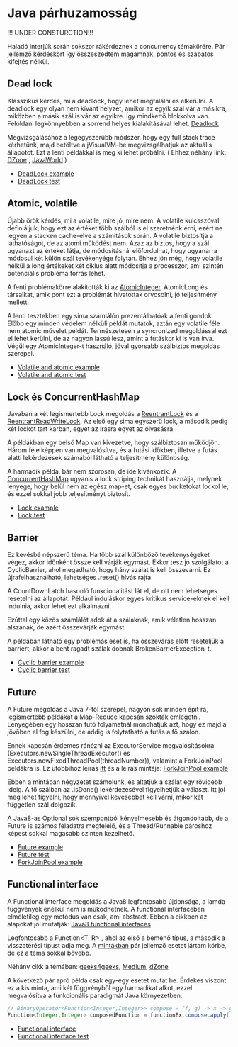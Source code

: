 # Java párhuzamosság 

!!! UNDER CONSTURCTION!!!

Haladó interjúk során sokszor rákérdeznek a concurrency témakörére. 
Pár jellemző kérdéskört így összeszedtem magamnak, pontos és szabatos 
kifejtés nélkül. 

## Dead lock
Klasszikus kérdés, mi a deadlock, hogy lehet megtalálni és elkerülni. 
A deadlock egy olyan nem kívánt helyzet, amikor az egyik szál vár a másikra, 
miközben a másik szál is vár az egyikre. Így mindkettő blokkolva van. 
Feloldani legkönnyebben a sorrend helyes kialakításával lehet. 
[Deadlock](https://howtodoinjava.com/java/multi-threading/writing-a-deadlock-and-resolving-in-java/)
 
Megvizsgálásához a legegyszerűbb módszer, hogy egy full stack trace kérhetünk, 
majd betöltve a jVisualVM-be megvizsgálhatjuk az aktuális állapotot. 
Ezt a lenti példákkal is meg ki lehet próbálni. ( Ehhez néhány link: 
 [DZone](https://dzone.com/articles/how-analyze-java-thread-dumps) ,
 [JavaWorld](https://www.javaworld.com/article/2073601/ten-tips-for-using-java-stack-traces.html)
 ) 
- [DeadLock example](../src/main/java/hu/lsm/concurrency/practice/DeadLock.java)
- [DeadLock test](../src/test/java/hu/lsm/concurrency/practice/DeadLockTest.java)

## Atomic, volatile
Újabb örök kérdés, mi a volatile, mire jó, mire nem. A volatile kulcsszóval 
definiáljuk, hogy ezt az értéket több szálból is el szeretnénk érni, ezért ne legyen 
a stacken cache-elve a számítások során. A volatile biztosítja a láthatóságot, de az 
atomi működést nem. Azaz az biztos, hogy a szál ugyanazt az értéket látja, de 
módosításnál előfordulhat, hogy ugyanarra módosul két külön szál tevékenyége folytán. 
Ehhez jön még, hogy volatile nélkül a long értékeket két ciklus alatt módosítja a processzor, 
ami szintén potenciális probléma forrás lehet. 
  
A fenti problémakörre alakították ki az [AtomicInteger](https://docs.oracle.com/javase/8/docs/api/java/util/concurrent/atomic/AtomicInteger.html), 
AtomicLong és társaikat, amik pont ezt a problémát hivatottak orvosolni, jó teljesítmény mellett.
  
A lenti tesztekben egy sima számlálón prezentálhatóak a fenti gondok. Előbb egy minden 
védelem nélküli példát mutatok, aztán egy volatile féle nem atomic művelet példát. 
Természetesen a syncronized megoldással ezt el lehet kerülni, de az nagyon lassú lesz, 
amint a futáskor ki is van írva. Végül egy AtomicInteger-t használó, jóval gyorsabb 
szálbiztos megoldás szerepel.
 
- [Volatile and atomic example](../src/main/java/hu/lsm/concurrency/practice/AtomicAndVolatileProblem.java)
- [Volatile and atomic test](../src/test/java/hu/lsm/concurrency/practice/AtomicAndVolatileProblemTest.java)


## Lock és ConcurrentHashMap
Javaban a két legismertebb Lock megoldás a  [ReentrantLock](https://docs.oracle.com/javase/7/docs/api/java/util/concurrent/locks/ReentrantLock.html)
és a  [ReentrantReadWriteLock](https://docs.oracle.com/javase/7/docs/api/java/util/concurrent/locks/ReentrantReadWriteLock.html). 
Az első egy sima egyszerű lock, a második pedig két lockot tart karban,
egyet az írásra egyet az olvasásra. 

A példákban egy belső Map van kivezetve, hogy szálbiztosan 
működjön. Három féle képpen van megvalósítva, és a futási időkben,
illetve a futás alatti lekérdezések számából látható a teljesítmény
különbség.

A harmadik példa, bár nem szorosan, de ide kívánkozik. A [ConcurrentHashMap](https://www.baeldung.com/java-concurrent-map) ugyanis 
a lock striping technikát használja, melynek lényege, hogy belül nem az 
egész map-et, csak egyes bucketokat lockol le, és ezzel sokkal jobb 
teljesítményt biztosít.

- [Lock example](../src/main/java/hu/lsm/concurrency/practice/ReentrantExample.java)
- [Lock test](../src/test/java/hu/lsm/concurrency/practice/ReentrantExampleTest.java)

## Barrier
Ez kevésbé népszerű téma. Ha több szál különböző tevékenységeket végez,
akkor időnként össze kell várják egymást. Ekkor tesz jó szolgálatot a 
CyclicBarrier, ahol megadható, hogy hány szálat is kell összevárni. Ez 
újrafelhasználható, lehetséges .reset() hívás rajta.

A CountDownLatch hasonló funkcionalitást lát el, de ott nem lehetséges 
resetelni az állapotát. Például induláskor egyes kritikus service-eknek 
el kell indulnia, akkor lehet ezt alkalmazni.

Ezúttal egy közös számlálót adok át a szálaknak, amik véletlen hosszan 
alszanak, de azért összevárják egymást.

A példában látható egy problémás eset is, ha összevárás előtt reseteljük
a barriert, akkor a bent ragadt szálak dobnak BrokenBarrierException-t.

- [Cyclic barrier example](../src/main/java/hu/lsm/concurrency/practice/CyclicBarrierExample.java)
- [Cyclic barrier test](../src/test/java/hu/lsm/concurrency/practice/CyclicBarrierExampleTest.java)


## Future

A Future megoldás a Java 7-től szerepel, nagyon sok minden épít rá, legismertebb
példákat a Map-Reduce kapcsán szokták emlegetni. Lényegében egy hosszan futó folyamatnál
mondhatjuk azt, hogy ez majd a jövőben el fog készülni, de addig is folytatható 
a futás a fő szálon.

Ennek kapcsán érdemes ránézni az ExecutorService megvalósításokra (Executors.newSingleThreadExecutor() és
Executors.newFixedThreadPool(threadNumber)), valamint a ForkJoinPool példákra is.
Ez utóbbihoz leírás [itt](https://allprogrammingtutorials.com/tutorials/printing-file-names-recrusively-in-directory.php) 
és a leírás mintája: [ForkJoinPool example](../src/main/java/hu/lsm/concurrency/practice/PrintingFilesRecursivelyInDirectory.java)

Ebben a mintában négyzetet számolunk, és altatjuk a szálat egy rövidebb ideig. A
fő szálban az .isDone() lekérdezésével figyelhetjük a választ. Itt jól meg lehet 
figyelni, hogy mennyivel kevesebbet kell várni, mikor két független szál dolgozik.

A Java8-as Optional sok szempontból kényelmesebb és átgondoltabb, de a Future is 
számos feladatra megfelelő, és a Thread/Runnable pároshoz képest sokkal magasabb
szinten kezelhető.

- [Future example](../src/main/java/hu/lsm/concurrency/practice/FutureExample.java)
- [Future test](../src/test/java/hu/lsm/concurrency/practice/FutureExampleTest.java)
- [ForkJoinPool example](../src/main/java/hu/lsm/concurrency/practice/PrintingFilesRecursivelyInDirectory.java)

## Functional interface

A Functional interface megoldás a Java8 legfontosabb újdonsága, a lamda függvények enélkül 
nem is működhetnek. A functional interfaceben elméletileg egy metódus van csak, ami abstract.
Ebben a cikkben az alapokat jól mutatják: [Java8 functional interfaces](https://www.baeldung.com/java-8-functional-interfaces)

Legfontosabb a Function<T, R> , ahol az első a bemenő típus, a második a visszatérési típust 
adja meg. A [mintákban](../src/test/java/hu/lsm/concurrency/practice/FunctionalInterfaceExampleTest.java) pár
jellemző esetet jártam körbe, de ez a téma sokkal bővebb.

Néhány cikk a témában:
[geeks4geeks](https://www.geeksforgeeks.org/function-interface-in-java-with-examples/),
[Medium](https://medium.com/@gelopfalcon/best-practices-when-you-use-lambda-expressions-in-java-f51e96d44b25),
[dZone](https://dzone.com/articles/functional-programming-java-8)

A következő pár apró példa csak egy-egy esetet mutat be. Érdekes viszont ez a kis minta, 
ami két függvényből egy harmadikat alkot, ezzel megvalósítva a funkcionális paradigmát 
Java környezetben.

```java
// BinaryOperator<Function<Integer,Integer>> compose = (f, g) -> x -> g.apply(f.apply(x));
Function<Integer,Integer> composedFunction = functionEx.compose.apply(functionEx.add1, functionEx.add1);
```

- [Functional interface](../src/main/java/hu/lsm/concurrency/practice/FunctionalInterfaceExample.java)
- [Functional interface test](../src/test/java/hu/lsm/concurrency/practice/FunctionalInterfaceExampleTest.java)

